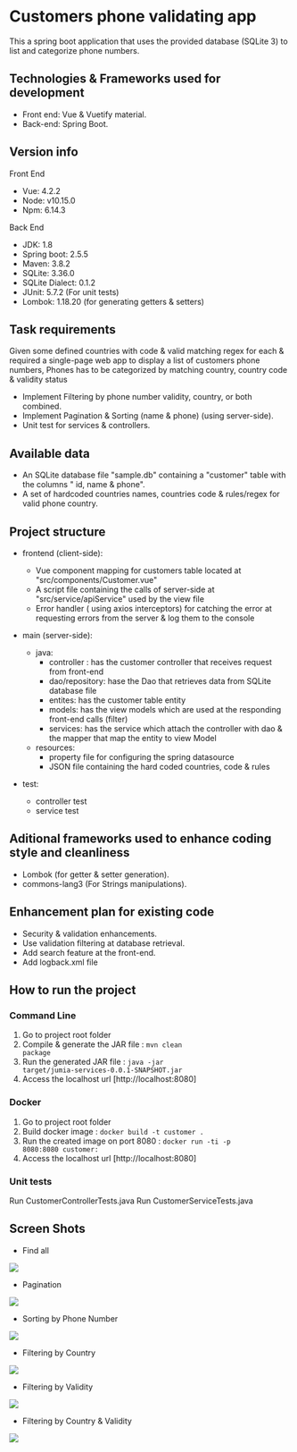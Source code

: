 # Customers phone validating app

This a spring boot application that uses the provided database (SQLite 3) to list and categorize phone numbers.
## Technologies & Frameworks used for development

* Front end: Vue & Vuetify material.
* Back-end: Spring Boot.

## Version info

Front End
* Vue: 4.2.2
* Node: v10.15.0
* Npm: 6.14.3

Back End
* JDK: 1.8
* Spring boot: 2.5.5
* Maven: 3.8.2
* SQLite: 3.36.0
* SQLite Dialect: 0.1.2
* JUnit: 5.7.2 (For unit tests)
* Lombok: 1.18.20 (for generating getters & setters)
## Task requirements

Given some defined countries with code & valid matching regex for each & required a single-page web app to display a list of customers phone numbers, 
Phones has to be categorized by matching country, country code & validity status   

* Implement Filtering by phone number validity, country, or both combined.
* Implement Pagination & Sorting (name & phone) (using server-side).
* Unit test for services & controllers.

## Available data

* An SQLite database file "sample.db" containing a "customer" table with the columns " id, name & phone".
* A set of hardcoded  countries names, countries code &  rules/regex for valid phone country.

## Project structure

* frontend (client-side):
    * Vue component mapping for customers table located at "src/components/Customer.vue"
    * A script file containing the calls of server-side at "src/service/apiService" used by the view file
    * Error handler ( using axios interceptors) for catching the error at requesting errors from the server & log them to the console

* main (server-side):
    * java:
        * controller : has the customer controller that receives request from front-end
        * dao/repository: hase the Dao that retrieves data from SQLite database file
        * entites: has the customer table entity
        * models: has the view models which are used at the responding front-end calls (filter)
        * services: has the service which attach the controller with dao & the mapper that map the 
         entity to view Model
    * resources:
        * property file for configuring the spring datasource 
        * JSON file containing the hard coded  countries, code & rules

* test:
    * controller test
    * service test
       

## Aditional frameworks used to enhance coding style and cleanliness

* Lombok (for getter & setter generation).
* commons-lang3 (For Strings manipulations).

## Enhancement plan for existing code

* Security & validation enhancements.
* Use validation filtering at database retrieval.
* Add search feature at the front-end.
* Add logback.xml file

## How to run the project
### Command Line
 1. Go to project root folder
 2. Compile & generate the JAR file : <code>mvn clean package</code>
 3. Run the generated JAR file : <code>java -jar target/jumia-services-0.0.1-SNAPSHOT.jar</code>
 4. Access the localhost url [http://localhost:8080]
### Docker
 1. Go to project root folder
 2. Build docker image :  <code>docker build -t customer .</code>
 3. Run the created image on port 8080 : <code>docker run -ti -p 8080:8080 customer:</code>
 4. Access the localhost url [http://localhost:8080]
### Unit tests
Run CustomerControllerTests.java
Run CustomerServiceTests.java

## Screen Shots

* Find all

![](screenshots/find_all.PNG)

* Pagination

![](screenshots/pagination.PNG)

* Sorting by Phone Number

![](screenshots/sorting.PNG)

* Filtering by Country

![](screenshots/country_filter.PNG)

* Filtering by Validity

![](screenshots/validity_filter.PNG)

* Filtering by Country & Validity

![](screenshots/country_validity_filter.PNG)